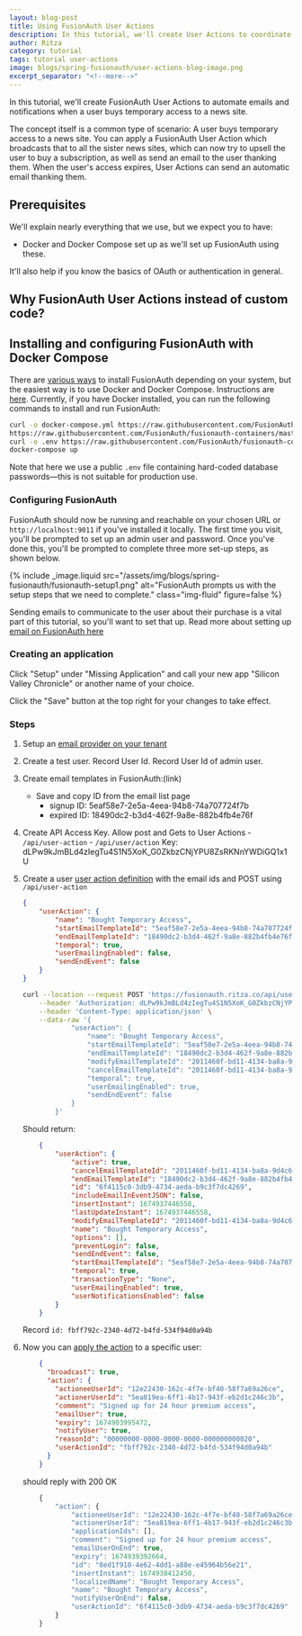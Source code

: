 ```yaml
---
layout: blog-post
title: Using FusionAuth User Actions
description: In this tutorial, we'll create User Actions to coordinate events around a customer purchase.
author: Ritza
category: tutorial
tags: tutorial user-actions
image: blogs/spring-fusionauth/user-actions-blog-image.png
excerpt_separator: "<!--more-->"
---
```


In this tutorial, we'll create FusionAuth User Actions to automate emails and notifications when a user buys temporary access to a news site.

<!--more-->

The concept itself is a common type of scenario: A user buys temporary access to a news site. You can apply a FusionAuth User Action which broadcasts that to all the sister news sites, which can now try to upsell the user to buy a subscription, as well as send an email to the user thanking them. When the user's access expires, User Actions can send an automatic email thanking them.


## Prerequisites

We'll explain nearly everything that we use, but we expect you to have:
-   Docker and Docker Compose set up as we'll set up FusionAuth using these.
    
It'll also help if you know the basics of OAuth or authentication in general.

## Why FusionAuth User Actions instead of custom code?

<todo>

## Installing and configuring FusionAuth with Docker Compose

There are [various ways](/docs/v1/tech/installation-guide/fusionauth-app) to install FusionAuth depending on your system, but the easiest way is to use Docker and Docker Compose. Instructions are [here](/docs/v1/tech/installation-guide/docker). Currently, if you have Docker installed, you can run the following commands to install and run FusionAuth:

```bash
curl -o docker-compose.yml https://raw.githubusercontent.com/FusionAuth/fusionauth-containers/master/docker/fusionauth/docker-compose.yml
https://raw.githubusercontent.com/FusionAuth/fusionauth-containers/master/docker/fusionauth/docker-compose.override.yml
curl -o .env https://raw.githubusercontent.com/FusionAuth/fusionauth-containers/master/docker/fusionauth/.env
docker-compose up
```

Note that here we use a public `.env` file containing hard-coded database passwords—this is not suitable for production use.


### Configuring FusionAuth

FusionAuth should now be running and reachable on your chosen URL or `http://localhost:9011` if you've installed it locally. The first time you visit, you'll be prompted to set up an admin user and password. Once you've done this, you'll be prompted to complete three more set-up steps, as shown below.

{% include _image.liquid src="/assets/img/blogs/spring-fusionauth/fusionauth-setup1.png" alt="FusionAuth prompts us with the setup steps that we need to complete." class="img-fluid" figure=false %}

Sending emails to communicate to the user about their purchase is a vital part of this tutorial, so you'll want to set that up. Read more about setting up [email on FusionAuth here](https://fusionauth.io/docs/v1/tech/email-templates/configure-email)

### Creating an application

Click "Setup" under "Missing Application" and call your new app "Silicon Valley Chronicle" or another name of your choice. 

Click the "Save" button at the top right for your changes to take effect.


### Steps


1. Setup an [email provider on your tenant](https://fusionauth.io/docs/v1/tech/email-templates/configure-email)
1. Create a test user. Record User Id. Record User Id of admin user.
1. Create email templates in FusionAuth:(link)
 	- Save and copy ID from the email list page
 		- signup ID: 5eaf58e7-2e5a-4eea-94b8-74a707724f7b
 		- expired ID: 18490dc2-b3d4-462f-9a8e-882b4fb4e76f
1. Create API Access Key. Allow post and Gets to User Actions 
		- `/api/user-action`
		- `/api/user/action`
	Key: dLPw9kJmBLd4zIegTu4S1N5XoK_G0ZkbzCNjYPU8ZsRKNnYWDiGQ1x1U

1. Create a user [user action definition](https://fusionauth.io/docs/v1/tech/apis/user-actions) with the email ids and POST using `/api/user-action`
	```json
	{
  		"userAction": {
  			"name": "Bought Temporary Access",
  			"startEmailTemplateId": "5eaf58e7-2e5a-4eea-94b8-74a707724f7b",
  			"endEmailTemplateId": "18490dc2-b3d4-462f-9a8e-882b4fb4e76f",
  			"temporal": true,
  			"userEmailingEnabled": false,
  			"sendEndEvent": false
  		}
  	}
	```

	```sh
	curl --location --request POST 'https://fusionauth.ritza.co/api/user-action' \
		--header 'Authorization: dLPw9kJmBLd4zIegTu4S1N5XoK_G0ZkbzCNjYPU8ZsRKNnYWDiGQ1x1U' \
		--header 'Content-Type: application/json' \
		--data-raw '{
			    "userAction": {
			        "name": "Bought Temporary Access",
			        "startEmailTemplateId": "5eaf58e7-2e5a-4eea-94b8-74a707724f7b",
			        "endEmailTemplateId": "18490dc2-b3d4-462f-9a8e-882b4fb4e76f",
			        "modifyEmailTemplateId": "2011460f-bd11-4134-ba8a-9d4c6c4a23ae",
			        "cancelEmailTemplateId": "2011460f-bd11-4134-ba8a-9d4c6c4a23ae",
			        "temporal": true,
			        "userEmailingEnabled": true,
			        "sendEndEvent": false
			    }
			}'
	```

	Should return:

	```json
		{
		    "userAction": {
		        "active": true,
		        "cancelEmailTemplateId": "2011460f-bd11-4134-ba8a-9d4c6c4a23ae",
		        "endEmailTemplateId": "18490dc2-b3d4-462f-9a8e-882b4fb4e76f",
		        "id": "6f4115c0-3db9-4734-aeda-b9c3f7dc4269",
		        "includeEmailInEventJSON": false,
		        "insertInstant": 1674937446558,
		        "lastUpdateInstant": 1674937446558,
		        "modifyEmailTemplateId": "2011460f-bd11-4134-ba8a-9d4c6c4a23ae",
		        "name": "Bought Temporary Access",
		        "options": [],
		        "preventLogin": false,
		        "sendEndEvent": false,
		        "startEmailTemplateId": "5eaf58e7-2e5a-4eea-94b8-74a707724f7b",
		        "temporal": true,
		        "transactionType": "None",
		        "userEmailingEnabled": true,
		        "userNotificationsEnabled": false
		    }
		}
	```

	Record `id: fbff792c-2340-4d72-b4fd-534f94d0a94b`


1. Now you can [apply the action](https://fusionauth.io/docs/v1/tech/apis/actioning-users) to a specific user:
	```json
		{
		  "broadcast": true,
		  "action": {
		    "actioneeUserId": "12e22430-162c-4f7e-bf40-58f7a69a26ce",
		    "actionerUserId": "5ea819ea-6ff1-4b17-943f-eb2d1c246c3b",
		    "comment": "Signed up for 24 hour premium access",
		    "emailUser": true,
		    "expiry": 1674903995472,
		    "notifyUser": true,
		    "reasonId": "00000000-0000-0000-0000-000000000020",
		    "userActionId": "fbff792c-2340-4d72-b4fd-534f94d0a94b"
		  }
		}
	```
	should reply with 200 OK
	```js
		{
		    "action": {
		        "actioneeUserId": "12e22430-162c-4f7e-bf40-58f7a69a26ce",
		        "actionerUserId": "5ea819ea-6ff1-4b17-943f-eb2d1c246c3b",
		        "applicationIds": [],
		        "comment": "Signed up for 24 hour premium access",
		        "emailUserOnEnd": true,
		        "expiry": 1674939392664,
		        "id": "8ed1f910-4e62-4dd1-a88e-e45964b56e21",
		        "insertInstant": 1674938412450,
		        "localizedName": "Bought Temporary Access",
		        "name": "Bought Temporary Access",
		        "notifyUserOnEnd": false,
		        "userActionId": "6f4115c0-3db9-4734-aeda-b9c3f7dc4269"
		    }
		}
	```

